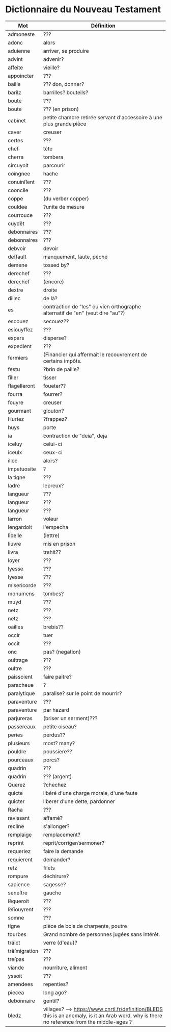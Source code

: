 # Dictionnaire du Nouveau Testament

Mot | Définition
--- | ---
admoneste | ???
adonc | alors
aduienne | arriver, se produire
advint | advenir?
affeite | vieille?
appoincter | ???
baille | ??? don, donner?
barilz | barrilles? bouteils?
boute | ???
boute | ??? (en prison) 
cabinet | petite chambre retirée servant d'accessoire à une plus grande pièce
caver | creuser
certes | ???
chef | tête
cherra | tombera
circuyoit | parcourir
coingnee | hache
conuinſſent | ???
cooncile | ???
coppe | (du verber copper)
couldee | ?unite de mesure
courrouce | ???
cuydẽt | ???
debonnaires | ???
debonnaires | ???
debvoir | devoir
deffault | manquement, faute, péché
demene | tossed by?
derechef | ???
derechef | (encore)
dextre | droite
dillec | de là?
es | contraction de "les" ou vien orthographe alternatif de "en" (veut dire "au"?)
escouez | secouez??
esiouyffez | ???
espars | disperse?
expedient | ???
fermiers | (Financier qui affermait le recouvrement de certains impôts.
festu | ?brin de paille?
filler | tisser
flagelleront | foueter??
fourra | fourrer?
fouyre | creuser
gourmant | glouton?
Hurtez | ?frappez?
huys | porte
ia | contraction de "deia", deja
iceluy | celui-ci
iceulx | ceux-ci
illec | alors?
impetuosite | ?
la tigne | ???
ladre | lepreux?
langueur | ???
langueur | ???
langueur | ???
larron | voleur
lengardoit | l'empecha
libelle | (lettre)
liuvre | mis en prison
livra | trahit??
loyer | ???
lyesse | ???
lyesse | ???
misericorde | ???
monumens | tombes?
muyd | ???
netz | ???
netz | ???
oailles | brebis??
occir | tuer
occit | ???
onc | pas? (negation)
oultrage | ???
oultre | ???
paissoient | faire paitre?
paracheue | ?
paralytique | paralise? sur le point de mourrir?
paraventure | ???
paraventure | par hazard
parjureras | (briser un serment)???
passereaux | petite oiseau?
peries | perdus??
plusieurs | most? many?
pouldre | poussiere??
pourceaux | porcs?
quadrin | ???
quadrin | ??? (argent)
Querez | ?chechez
quicte | libéré d'une charge morale, d'une faute
quicter | liberer d'une dette, pardonner
Racha | ???
ravissant | affamé?
recline | s'allonger?
remplaige | remplacement?
reprint | reprit/corriger/sermoner?
requeriez | faire la demande
requierent | demander?
retz | filets
rompure | déchirure?
sapience | sagesse?
seneſtre | gauche
ſẽqueroit | ???
ſeſiouyrent | ???
somne | ???
tigne | pièce de bois de charpente, poutre
tourbes | Grand nombre de personnes jugées sans intérêt.
traict | verre (d'eau)?
trãſmigration | ???
treſpas | ???
viande | nourriture, aliment
yssoit | ???
amendees | repenties?
piecea | long ago?
debonnaire | gentil?
bledz | villages? --> https://www.cnrtl.fr/definition/BLEDS this is an anomaly, is it an Arab word, why is there no reference from the middle-ages ?